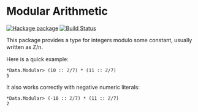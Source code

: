 # Modular Arithmetic

[![Hackage package](http://img.shields.io/hackage/v/modular-arithmetic.svg)](http://hackage.haskell.org/package/modular-arithmetic)
[![Build Status](https://travis-ci.org/TikhonJelvis/modular-arithmetic.svg?branch=master)](https://travis-ci.org/TikhonJelvis/modular-arithmetic)

This package provides a type for integers modulo some constant, usually written as ℤ/n. 

Here is a quick example:

```
*Data.Modular> (10 :: ℤ/7) * (11 :: ℤ/7)
5
```

It also works correctly with negative numeric literals:

```
*Data.Modular> (-10 :: ℤ/7) * (11 :: ℤ/7)
2
```
